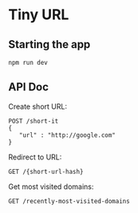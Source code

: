 # Tiny URL

 ## Starting the app
  ``npm run dev``
  
  ## API Doc
  
 Create short URL:
  ```
POST /short-it
{
     "url" : "http://google.com"
}
```

Redirect to URL:
 ```
GET /{short-url-hash}
```

Get most visited domains:
 ```
GET /recently-most-visited-domains
```
